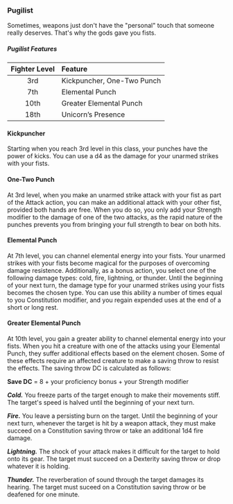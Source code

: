 ### Pugilist
Sometimes, weapons just don't have the "personal" touch that someone really deserves. That's why the gods gave you fists.

##### Pugilist Features
| Fighter Level | Feature |
|:----:|:-------------|
| 3rd  | Kickpuncher, One-Two Punch |
| 7th  | Elemental Punch |
| 10th | Greater Elemental Punch |
| 18th | Unicorn’s Presence |

#### Kickpuncher
Starting when you reach 3rd level in this class, your punches have the power of kicks. You can use a d4 as the damage for your unarmed strikes with your fists.

#### One-Two Punch
At 3rd level, when you make an unarmed strike attack with your fist as part of the Attack action, you can make an additional attack with your other fist, provided both hands are free. When you do so, you only add your Strength modifier to the damage of one of the two attacks, as the rapid nature of the punches prevents you from bringing your full strength to bear on both hits.

#### Elemental Punch
At 7th level, you can channel elemental energy into your fists. Your unarmed strikes with your fists become magical for the purposes of overcoming damage resistence. Additionally, as a bonus action, you select one of the following damage types: cold, fire, lightning, or thunder. Until the beginning of your next turn, the damage type for your unarmed strikes using your fists becomes the chosen type. You can use this ability a number of times equal to you Constitution modifier, and you regain expended uses at the end of a short or long rest.

#### Greater Elemental Punch
At 10th level, you gain a greater ability to channel elemental energy into your fists. When you hit a creature with one of the attacks using your Elemental Punch, they suffer additional effects based on the element chosen. Some of these effects require an affected creature to make a saving throw to resist the effects. The saving throw DC is calculated as follows:

**Save DC** = 8 + your proficiency bonus + your Strength modifier

***Cold.*** You freeze parts of the target enough to make their movements stiff. The target's speed is halved until the beginning of your next turn.

***Fire.*** You leave a persisting burn on the target. Until the beginning of your next turn, whenever the target is hit by a weapon attack, they must make succeed on a Constitution saving throw or take an additional 1d4 fire damage.

***Lightning.*** The shock of your attack makes it difficult for the target to hold onto its gear. The target must succeed on a Dexterity saving throw or drop whatever it is holding.

***Thunder.*** The reverberation of sound through the target damages its hearing. The target must suceed on a Constitution saving throw or be deafened for one minute.

